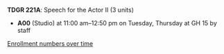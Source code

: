 **TDGR 221A**: Speech for the Actor II (3 units)

- **A00** (Studio) at 11:00 am–12:50 pm on Tuesday, Thursday at GH 15 by staff

[Enrollment numbers over time](./TDGR221A.tsv)
